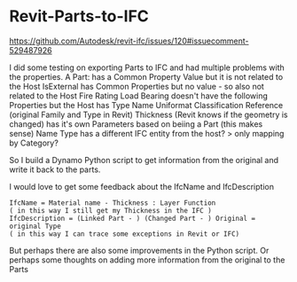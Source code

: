 # Revit-Parts-to-IFC
https://github.com/Autodesk/revit-ifc/issues/120#issuecomment-529487926

I did some testing on exporting Parts to IFC and had multiple problems with the properties.
A Part:
    has a Common Property Value but it is not related to the Host
        IsExternal
    has Common Properties but no value - so also not related to the Host
        Fire Rating
        Load Bearing
    doesn't have the following Properties but the Host has
        Type Name
        Uniformat Classification
        Reference (original Family and Type in Revit)
        Thickness (Revit knows if the geometry is changed)
    has it's own Parameters based on beiing a Part (this makes sense)
        Name
        Type
    has a different IFC entity from the host? > only mapping by Category?

So I build a Dynamo Python script to get information from the original and write it back to the parts.

I would love to get some feedback about the IfcName and IfcDescription

    IfcName = Material name - Thickness : Layer Function
    ( in this way I still get my Thickness in the IFC )
    IfcDescription = (Linked Part - ) (Changed Part - ) Original = original Type
    ( in this way I can trace some exceptions in Revit or IFC)

But perhaps there are also some improvements in the Python script.
Or perhaps some thoughts on adding more information from the original to the Parts
